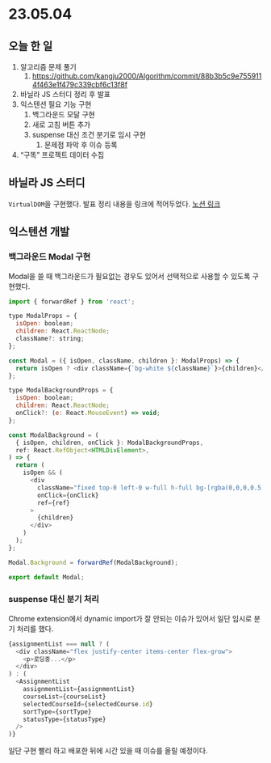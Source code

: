 # 23.05.04

## 오늘 한 일
1. 알고리즘 문제 풀기
    1. https://github.com/kangju2000/Algorithm/commit/88b3b5c9e7559114f463e1f479c339cbf6c13f8f
2. 바닐라 JS 스터디 정리 후 발표
3. 익스텐션 필요 기능 구현
    1. 백그라운드 모달 구현
    2. 새로 고침 버튼 추가
    3. suspense 대신 조건 분기로 임시 구현
        1. 문제점 파악 후 이슈 등록
4. “구똑” 프로젝트 데이터 수집

## 바닐라 JS 스터디
`VirtualDOM`을 구현했다. 발표 정리 내용을 링크에 적어두었다. [노션 링크](https://kangju2000.notion.site/4-virtualDOM-c5a0ef08c06e4c27bdf90c2e3259cab3)

## 익스텐션 개발
### 백그라운드 Modal 구현
Modal을 쓸 때 백그라운드가 필요없는 경우도 있어서 선택적으로 사용할 수 있도록 구현했다.

```js
import { forwardRef } from 'react';

type ModalProps = {
  isOpen: boolean;
  children: React.ReactNode;
  className?: string;
};

const Modal = ({ isOpen, className, children }: ModalProps) => {
  return isOpen ? <div className={`bg-white ${className}`}>{children}</div> : null;
};

type ModalBackgroundProps = {
  isOpen: boolean;
  children: React.ReactNode;
  onClick?: (e: React.MouseEvent) => void;
};

const ModalBackground = (
  { isOpen, children, onClick }: ModalBackgroundProps,
  ref: React.RefObject<HTMLDivElement>,
) => {
  return (
    isOpen && (
      <div
        className="fixed top-0 left-0 w-full h-full bg-[rgba(0,0,0,0.5)]"
        onClick={onClick}
        ref={ref}
      >
        {children}
      </div>
    )
  );
};

Modal.Background = forwardRef(ModalBackground);

export default Modal;
```

### suspense 대신 분기 처리
Chrome extension에서 dynamic import가 잘 안되는 이슈가 있어서 일단 임시로 분기 처리를 했다.
```js
{assignmentList === null ? (
  <div className="flex justify-center items-center flex-grow">
    <p>로딩중...</p>
  </div>
) : (
  <AssignmentList
    assignmentList={assignmentList}
    courseList={courseList}
    selectedCourseId={selectedCourse.id}
    sortType={sortType}
    statusType={statusType}
  />
)}
```

일단 구현 빨리 하고 배포한 뒤에 시간 있을 때 이슈를 올릴 예정이다.
            
